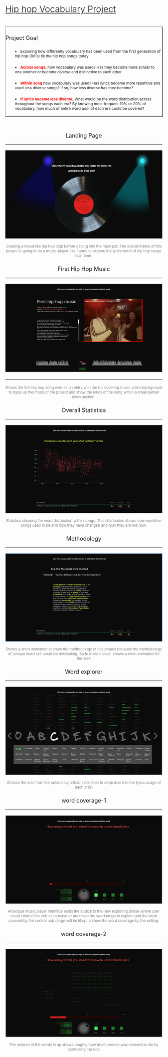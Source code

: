 


<h1 style='text-decoration:underline;font-weight:300'>Hip hop Vocabulary Project<h1>

<div style='border:solid 1px grey;
    box-shadow:1px 1px 1px;
    padding:20'>
<p  style='margin-top:25px;
    font-size:18px;
    font-weight:400;'>
Project Goal
</p>
<ul style='margin-top:25px;
    font-size:18px;
    font-weight:400;
    list-style: square inside '>

<li style='font-size:12px'>
Exploring how differently vocabulary has been used from the first generation of hip hop (80's) till the hip hop songs today
</li>

<br>

<li style='font-size:12px'>
<strong style='color:red'>Across songs,</strong> how vocabulary was used? Has they become more similar to one another or become diverse and distinctive to each other
</li>
<br>

<li style='font-size:12px'>
<strong style='color:red'>Within song</strong> how vocabulary was used? Has lyrics become more repetitive and used less diverse songs? If so, how less diverse has they become?
</li>
<br>

<li style='font-size:12px'>
<strong style='color:red'>If lyrics became less diverse,</strong>
What would be the word distribution across throughout the songs each era? By knowing most frequent 10% or 20% of vocabulary, how much of entire word pool of each era could be covered? 
</li>
</ul>
</div>

<div style='position:relative;
    margin:auto;
    margin-top:50px;
    text-align:center'>


<div style='margin-top:25px;
    font-size:18px;
    font-weight:400;'>
Landing Page
<hr>
<img src='1.png'>
<p style='font-size:12px;
    font-weight:200'>
Creating a mood like hip hop club before getting into the main part.The overall theme of this project is going to be a music-player-like theme to explore the lyrics trend of hip hop songs over time.
</p>
</div>

<div style='margin-top:25px;
    font-size:18px;
    font-weight:400;'>
First Hip Hop Music
<hr>
<img src='2.png'>
<br>
<hr>
<p style='font-size:12px;
    font-weight:200'>
Shows the first hip hop song ever as an entry with the full covering music video background to hype up the mood of the project and show the lyrics of the song within a small partiall lyrics section.
</p>
</div>

<div style='margin-top:25px;
    font-size:18px;
    font-weight:400;'>
Overall Statistics
<hr>
<img src='3.png'>

<p style='font-size:12px;
    font-weight:200'>
Statistics showing the word distribution within songs.
This distribution shows how repetitive songs used to be and how they have changed and how they are like now.
</p>
</div>

<div style='margin-top:25px;
    font-size:18px;
    font-weight:400;'>
Methodology
<hr>
<img src='5.png'>

<p style='font-size:12px;
    font-weight:200'>
Shows a short animation to show the methodology of this project because the methodology of 'unique word set' could be misleading. So to make it clear, shows a short animation for the idea
</p>
</div>

<div style='margin-top:25px;
    font-size:18px;
    font-weight:400;'>
Word explorer
<hr>
<img src='9.png'>

<p style='font-size:12px;
    font-weight:200'>
Choose the artis from the options by artists' intial letter to deep dive into the 
lyrics usage of each artist
</p>
</div>

<div class='section'style='margin-top:25px;
    font-size:18px;
    font-weight:400;'>
word coverage-1
<hr> 
<img src='10.png'>

<p style='font-size:12px;
    font-weight:200'>
Analogue music player interface leads the audice to the new exploring phase where user could controll the nob to increase or decrease the word range to explore and the word covered by the control nob range will be lit up to show the word coverage by the setting.
</p>
</div>

<div class='section' style='margin-top:25px;
    font-size:18px;
    font-weight:400;'>
word coverage-2
<hr>
<img src='11.png'>

<p style='font-size:12px;
    font-weight:200'>
The amount of the words lit up shows roughly how much portion was covered so far by controlling the nob
</p>
</div>
